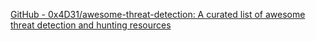 
[GitHub - 0x4D31/awesome-threat-detection: A curated list of awesome threat detection and hunting resources](https://github.com/0x4D31/awesome-threat-detection)
